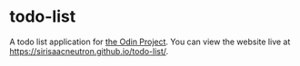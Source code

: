 # todo-list
A todo list application for [the Odin Project](https://www.theodinproject.com/lessons/node-path-javascript-todo-list). You can view the website live at https://sirisaacneutron.github.io/todo-list/.